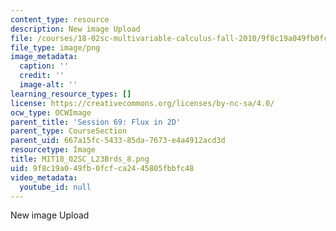 ```yaml
---
content_type: resource
description: New image Upload
file: /courses/18-02sc-multivariable-calculus-fall-2010/9f8c19a049fb0fcfca2445805fbbfc48_MIT18_02SC_L23Brds_8.png
file_type: image/png
image_metadata:
  caption: ''
  credit: ''
  image-alt: ''
learning_resource_types: []
license: https://creativecommons.org/licenses/by-nc-sa/4.0/
ocw_type: OCWImage
parent_title: 'Session 69: Flux in 2D'
parent_type: CourseSection
parent_uid: 667a15fc-5433-85da-7673-e4a4912acd3d
resourcetype: Image
title: MIT18_02SC_L23Brds_8.png
uid: 9f8c19a0-49fb-0fcf-ca24-45805fbbfc48
video_metadata:
  youtube_id: null
---
```

New image Upload